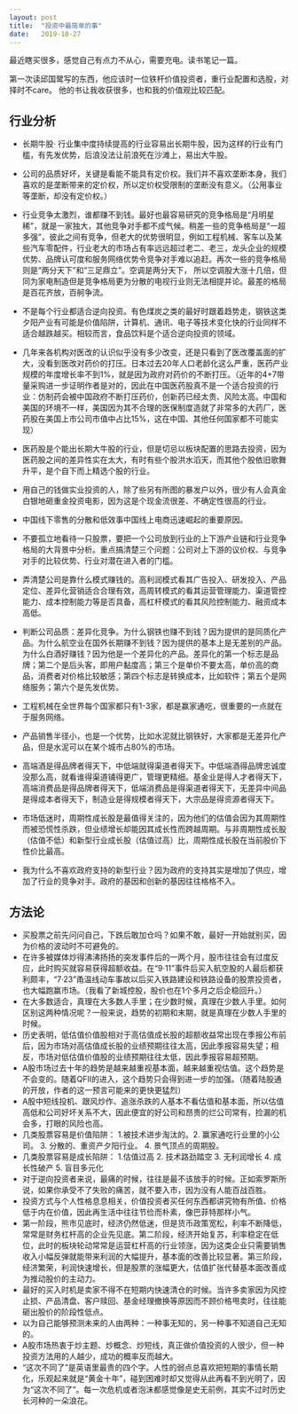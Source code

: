 ```yaml
---
layout: post
title:  "投资中最简单的事"
date:   2019-10-27
---
```


最近瞎买很多，感觉自己有点力不从心，需要充电。读书笔记一篇。

第一次读邱国鹭写的东西，他应该时一位铁杆价值投资者，重行业配置和选股，对择时不care。
他的书让我收获很多，也和我的价值观比较匹配。

## 行业分析

* 长期牛股· 行业集中度持续提高的行业容易出长期牛股，因为这样的行业有门槛，有先发优势，后浪没法让前浪死在沙滩上，易出大牛股。
* 公司的品质好坏，关键是看能不能具有定价权。我们并不喜欢垄断本身，我们喜欢的是垄断带来的定价权，所以定价权受限制的垄断没有意义。（公用事业等垄断，却没有定价权。）
* 行业竞争太激烈，谁都赚不到钱。最好也最容易研究的竞争格局是“月明星稀”，就是一家独大，其他竞争对手都不成气候。稍差一些的竞争格局是“一超多强”，彼此之间有竞争，但老大的优势很明显，例如工程机械、客车以及某些汽车零配件，行业老大的市场占有率远远超过老二、老三，龙头企业的规模优势、品牌认可度和服务网络优势令竞争对手难以追赶。再次一些的竞争格局则是“两分天下”和“三足鼎立”。空调是两分天下， 所以空调股大涨十几倍，但同为家电制造但是竞争格局更为分散的电视行业则无法相提并论。最差的格局是百花齐放，百舸争流。
* 不是每个行业都适合逆向投资。有色煤炭之类的最好时跟着趋势走，钢铁这类夕阳产业有可能是价值陷阱，计算机、通讯、电子等技术变化快的行业同样不适合越跌越买。相较而言，食品饮料是个适合逆向投资的领域。
* 几年来各机构对医改的认识似乎没有多少改变，还是只看到了医改覆盖面的扩大，没看到医改对药价的打压。日本过去20年人口老龄化这么严重，医药产业规模的年度增长率不到1%，就是因为政府对药价的不断打压。（近年的4+7带量采购进一步证明作者是对的，因此在中国医药股真不是一个适合投资的行业：仿制药会被中国政府不断打压药价，创新药已经太贵、风险太高。中国和美国的环境不一样，美国因为其不合理的医保制度造就了非常多的大药厂，医药股在美国上市公司市值中占比15%，这在中国、其他任何国家都不可能实现）
* 医药股是个能出长期大牛股的行业，但是切忌以板块配置的思路去投资，因为医药股之间的差异性实在太大，有时有些个股洪水滔天，而其他个股依旧歌舞升平，是个自下而上精选个股的行业。

* 用自己的钱做实业投资的人，除了些另有所图的暴发户以外，很少有人会真金白银地砸重金投资电影，因为这是个现金流很差、不确定性很高的行业。
* 中国线下零售的分散和低效事中国线上电商迅速崛起的重要原因。

* 不要孤立地看待一只股票，要把一个公司放到行业的上下游产业链和行业竞争格局的大背景中分析。重点搞清楚三个问题：公司对上下游的议价权、与竞争对手的比较优势、行业对潜在进入者的门槛。
* 弄清楚公司是靠什么模式赚钱的。高利润模式看其广告投入、研发投入、产品定位、差异化营销适合合理有效，高周转模式的看其运营管理能力、渠道管控能力、成本控制能力等是否具备，高杠杆模式的看其风险控制能力、融资成本高低。

* 判断公司品质：差异化竞争。为什么钢铁也赚不到钱？因为提供的是同质化产品。为什么航空业在国外长期赚不到钱？因为提供的基本上是无差别的产品。为什么白酒好赚钱？因为他是一个差异化的产品。差异化的第一个标志是品牌；第二个是后头客，即用户黏度高；第三个是单价不要太高，单价高的商品，消费者对价格比较敏感；第四个标志是转换成本，比如软件；第五个是网络服务；第六个是先发优势。
* 工程机械在全世界每个国家都只有1-3家，都是赢家通吃，很重要的一点就在于服务网络。
* 产品销售半径小，也是一个优势，比如水泥就比钢铁好，大家都是无差异化产品，但是水泥可以在某个城市占80%的市场。
* 高端酒是得品牌者得天下，中低端就得渠道者得天下。中低端酒得品牌忠诚度没那么高，就看谁得渠道铺得更广，管理更精细。基金业是得人才者得天下，高端消费品是得品牌者得天下，低端消费品是得渠道者得天下，无差异中间品是得成本者得天下，制造业是得规模者得天下，大宗品是得资源者得天下。
* 市场低迷时，周期性成长股是最值得关注的，因为他们的估值会因为其周期性而被恐慌性杀跌，但业绩增长却能因其成长性而跨越周期。与非周期性成长股（估值不低）和新型行业成长股（估值过高）比，周期性成长股在当前股价下性价比最高。
* 我为什么不喜欢政府支持的新型行业？因为政府的支持其实是增加了供应，增加了行业的竞争对手。政府的基因和创新的基因往往格格不入。

## 方法论
* 买股票之前先问问自己，下跌后敢加仓吗？如果不敢，最好一开始就别买，因为价格的波动时不可避免的。
* 在许多被媒体炒得沸沸扬扬的突发事件后的一两个月，股市往往会有过度反应，此时购买就容易获得超额收益。在“9·11”事件后买入航空股的人最后都获利颇丰，“7·23”甬温线动车事故以后买入铁路建设和铁路设备的股票投资者，也大幅跑赢市场。（我看了新城控股，股价也在1个多月之后企稳回升。）
* 在大多数适合，真理在大多数人手里；在少数时候，真理在少数人手里。如何区别这两种情况呢？一般来说，趋势的初期和末期，就是真理在少数人手里的时候。
* 历史表明，低估值价值股相对于高估值成长股的超额收益常出现在季报公布前后，因为市场对高估值成长股的业绩预期往往太高，因此季报容易失望；相反，市场对低估值价值股的业绩预期往往太低，因此季报容易超预期。
* A股市场过去十年的趋势是越来越重视基本面，越来越重视估值。这个趋势是不会变的。随着QFII的进入，这个趋势只会得到进一步的加强。（随着陆股通的开放，作者的这一预言可能来的更快更猛烈）
* A股中短线投机、跟风炒作、追涨杀跌的人基本不看估值和基本面，所以估值高低和公司好坏关系不大，因此便宜的好公司和昂贵的烂公司常有，捡漏的机会多，打眼的风险也高。
* 几类股票容易是价值陷阱：
  1.被技术进步淘汰的。2. 赢家通吃行业里的小公司。 3. 分散的、重资产夕阳行业。 4. 景气顶点的周期股。 
* 几类股票容易是成长陷阱：
  1.估值过高 2. 技术路劲踏空  3. 无利润增长  4. 成长性破产 5. 盲目多元化   
* 对于逆向投资者来说，最痛的时候，往往是最不该放手的时候。正如索罗斯所说，如果你承受不了失败的痛苦，就不要入市，因为没有人能百战百胜。
* 投资方式与个人性格息息相关，价值投资者买任何东西都讲究物有所值、价格低于内在价值，因此再生活中往往节俭而朴素，像巴菲特那样小气。
* 第一阶段，熊市见底时，经济仍然低迷，但是货币政策宽松，利率不断降低，常常是财务杠杆高的企业先见底。第二阶段，经济开始复苏，利率稳定在低位，此时的板块轮动常常是运营杠杆高的行业领涨，因为这类企业只需要销售收入小幅反弹就能带来利润的大幅提升，基本面的改善比较显著。第三阶段，经济繁荣，利润快速增长，但是股票的涨幅更大，估值扩张代替基本面改善成为推动股价的主动力。
* 最好的买入时机是卖家不得不在短期内快速清仓的时候。当许多卖家因为风控止损、产品清盘、客户赎回、基金经理撤换等原因而不顾价格甩卖时，往往能砸出股价的阶段性低点。
* 以为自己能够预测未来的人由两种：一种事无知的，另一种事不知道自己无知的。
* A股市场热衷于炒主题、炒概念、炒短线，真正做价值投资的人很少，但一种投资方法用的人越少，成功的概率反而越大。
* “这次不同了”是英语里最贵的四个字。人性的弱点总喜欢把短期的事情长期化，乐观起来就是“黄金十年”，碰到困难时却又觉得从此再看不到光明了，因为“这次不同了”。每一次危机或者泡沫都感觉像是史无前例，其实不过时历史长河种的一朵浪花。